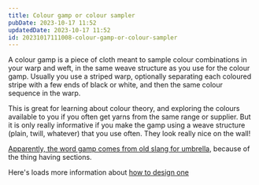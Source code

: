 ```yaml
---
title: Colour gamp or colour sampler
pubDate: 2023-10-17 11:52
updatedDate: 2023-10-17 11:52
id: 20231017111008-colour-gamp-or-colour-sampler
---
```

A colour gamp is a piece of cloth meant to sample colour combinations in your warp and weft, in the same weave structure as you use for the colour gamp. Usually you use a striped warp, optionally separating each coloured stripe with a few ends of black or white, and then the same colour sequence in the warp. 

This is great for learning about colour theory, and exploring the colours available to you if you often get yarns from the same range or supplier. But it is only really informative if you make the gamp using a weave structure (plain, twill, whatever) that you use often. They look really nice on the wall!

[Apparently, the word gamp comes from old slang for umbrella](https://handwovenmagazine.com/actual-definition-gamp/), because of the  thing having sections.

Here's loads more information about [how to design one](https://www.weavezine.com/content/color-gamps.html)